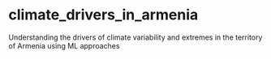 # climate_drivers_in_armenia
Understanding the drivers of climate variability and extremes in the territory of Armenia using ML approaches

